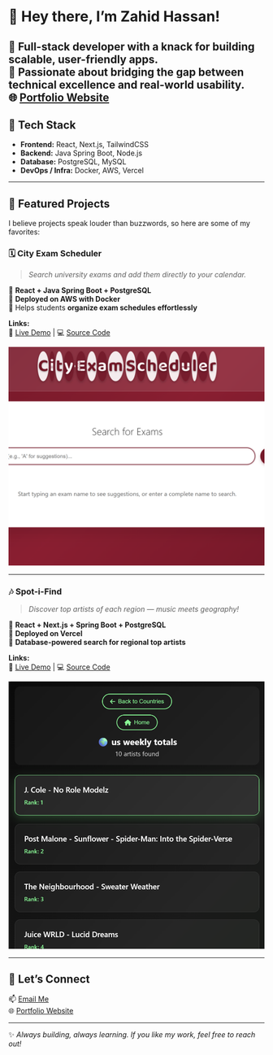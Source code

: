 # 👋 Hey there, I’m Zahid Hassan!  

🚀 Full-stack developer with a knack for building **scalable, user-friendly apps**.  
🎯 Passionate about bridging the gap between **technical excellence** and **real-world usability**.  
🌐 [Portfolio Website](https://portfolio-website-starter-six.vercel.app/)  
---

## 🔧 Tech Stack  
- **Frontend:** React, Next.js, TailwindCSS  
- **Backend:** Java Spring Boot, Node.js  
- **Database:** PostgreSQL, MySQL  
- **DevOps / Infra:** Docker, AWS, Vercel  

---

## 🌟 Featured Projects  

I believe projects speak louder than buzzwords, so here are some of my favorites:  

### 🗓️ City Exam Scheduler  
> *Search university exams and add them directly to your calendar.*  

🔹 **React + Java Spring Boot + PostgreSQL**  
🔹 **Deployed on AWS with Docker**  
🔹 Helps students **organize exam schedules effortlessly**  

**Links:**  
🔗 [Live Demo](http://18.175.56.118/) | 💻 [Source Code](https://github.com/Zadz2005/UniExamScheduler/tree/master/ExamScheduler)  

<img src="https://github.com/Zadz2005/Zadz2005/blob/main/CityExamScheduler.png" alt="City Exam Scheduler Screenshot" width="600"/>  

---

### 🎶 Spot-i-Find  
> *Discover top artists of each region — music meets geography!*  

🔹 **React + Next.js + Spring Boot + PostgreSQL**  
🔹 **Deployed on Vercel**  
🔹 **Database-powered search for regional top artists**  

**Links:**  
🔗 [Live Demo](https://spot-i-find.vercel.app/) | 💻 [Source Code](https://github.com/Zadz2005/SpotIFind/tree/main/Spot-I-Find/src)  

<img src="https://github.com/Zadz2005/Zadz2005/blob/main/spotifind.png" alt="Spot-i-Find Screenshot" width="600"/>  

---

## 🤝 Let’s Connect  
📫 [Email Me](mailto:zahidalamyay595@icloud.com)  
🌐 [Portfolio Website](https://portfolio-website-starter-six.vercel.app/)  

---

✨ *Always building, always learning. If you like my work, feel free to reach out!*  


